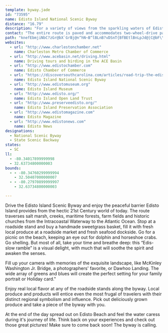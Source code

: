 ```yaml
---
template: byway.jade
id: "73595"
name: Edisto Island National Scenic Byway
distance: "16.79"
description: "For a variety of views from the sparkling waters of Edisto Bay to the green foliage native to the South, drive the Edisto Island Scenic Byway on SC 174."
contact: "The entire route is paved and accommodates two-wheel-drive passenger vehicles."
path: "knefEbmjiNbC?zGr@bX`GrBj@n^hN~B^lBLnB?vDSnT{BfBEtlBnLpJd@|C@bF\\hKfArk@jDxCIbEg@fB_@|CgArDmBvDkDnCgDhAwBxAuD|@yChAmGTuDt@aw@RsENuAx@eDxAaDzIgMjAaC|AsEd@yBb@mDRmECsF}H}x@qEeb@[uK?qBd@gHlIol@bAgGr@gCl@yAdFmJ|AeDrOmXx@iAnC{B|B{@xQsDrTaFhW_HdB]`EYbCGrFJxr@rCrEx@`DfArE~B~CfCpBxBbClDxBpEtR`e@vBzDbB~BhArAhDrClC`BbDvA~Aj@fG~@hCLpVErAPxA^t@Rz_@rUlChAvB^rG@fjAa@zB]pAa@tSaKrAe@~AgA"
websites: 
  - url: "http://www.charlestonchamber.net"
    name: Charleston Metro Chamber of Commerce
  - url: "http://www.acebasin.net/driving.html"
    name: Driving tours and birding in the ACE Basin
  - url: "http://www.edistochamber.com"
    name: Edisto Chamber of Commerce
  - url: "https://discoversouthcarolina.com/articles/road-trip-the-edisto-island-national-scenic-byway"
    name: Edisto Island National Scenic Byway
  - url: "http://www.edistomuseum.org"
    name: Edisto Island Museum
  - url: "http://www.edisto.org/"
    name: Edisto Island Open Land Trust
  - url: "http://www.preserveedisto.org/"
    name: Edisto Island Preservation Association
  - url: "http://www.edistomagazine.com"
    name: Edisto Magazine
  - url: "http://www.edistonews.com"
    name: Edisto News
designations: 
  - National Scenic Byway
  - State Scenic Backway
states: 
  - SC
ll: 
  - -80.34017899999998
  - 32.63734800000003
bounds: 
  - - -80.34760299999994
    - 32.50407000000007
  - - -80.27970899999997
    - 32.63734800000003

---
```


Drive the Edisto Island Scenic Byway and enjoy the peaceful barrier Edisto Island provides from the hectic 21st Century world of today.  The route traverses salt marsh, creeks, maritime forests, farm fields and historic churches from the Intracoastal Waterway to the Atlantic Ocean. Stop at a roadside stand and buy a handmade sweetgrass basket, fill it with fresh local produce at a roadside market and fresh seafood dockside. Go for a picnic on the beach, keeping an eye out for dolphin and horseshoe crabs. Go shelling. But most of all, take your time and breathe deep: this “Edis-slow ramble” is a visual delight, with much that will soothe the spirit and awaken the senses.

Fill up your camera with memories of the exquisite landscape, like McKinley Washington Jr. Bridge, a photographers' favorite, or Dawhoo Landing.  The wide array of greens and blues will create the perfect setting for your family portrait or Holiday card." 

Enjoy real local flavor at any of the roadside stands along the byway.  Local produce and products will entice even the most frugal of travelers with their distinct regional symbolism and influence.  Pick out deliciously grown produce and take a piece of the byway with you.

At the end of the day spread out on Edisto Beach and feel the water caress during it's journey of life.  Think back on your experiences and check out those great pictures!  Make sure to come back soon!  The byway is calling.